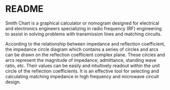 # README

Smith Chart is a graphical calculator or nomogram designed for electrical and electronics engineers specializing in radio frequency (RF) engineering to assist in solving problems with transmission lines and matching circuits.

According to the relationship between impedance and reflection coefficient, the impedance circle diagram which contains a series of circles and arcs can be drawn on the reflection coefficient complex plane. These circles and arcs represent the magnitude of impedance, admittance, standing wave ratio, etc. Their values can be easily and intuitively readout within the unit circle of the reflection coefficients. It is an effective tool for selecting and calculating matching impedance in high frequency and microwave circuit design.



